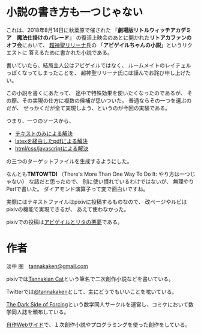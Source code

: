 # 小説の書き方も一つじゃない

これは、2018年8月14日に秋葉原で催された
『**劇場版リトルウィッチアカデミア　魔法仕掛けのパレード**』
の復活上映会のあとに開かれた**リトアカファンのオフ会**において、
[超神聖リリーナ](https://twitter.com/RelenaRudel)氏の
「**アビゲイルちゃんの小説**」というリクエストに
答えるために書かれた小説である。

書いていたら、結局主人公はアビゲイルではなく、
ルームメイトのレイチェルっぽくなってしまったことを、
超神聖リリーナ氏には謹んでお詫び申し上げたい。

この小説を書くにあたって、
途中で特殊効果を使いたくなったのであるが、
その際、その実現の仕方に複数の候補が思いついた。
普通ならその一つを選ぶのだが、
せっかくだが全て実現しよう、というのが今回の実験である。

つまり、一つのソースから、

* [テキストのみによる解決](https://tannakaken.github.io/tmtowtdinovel/novel.txt)
* [latexを経由したpdfによる解決](https://tannakaken.github.io/tmtowtdinovel/novel.pdf)
* [html/css/javascriptによる解決](https://tannakaken.github.io/tmtowtdinovel/novel.html)

の三つのターゲットファイルを生成するようにした。

なんとも**TMTOWTDI**
（There's More Than One Way To Do It: やり方は一つじゃない）
な話だと思ったので、
別に使い慣れているわけではないが、
無理やりPerlで書いた。
ダイアモンド演算子って変で面白いですね。

実際にはテキストファイルはpixivに投稿するものなので、
改ページやルビはpixivの機能で実現できるが、
あえて使わなかった。

pixivでの投稿は[アビゲイルとリタの悪夢](https://www.pixiv.net/novel/show.php?id=10011003)である。

# 作者

淡中 圏　[<tannakaken@gmail.com>](<mailto:tannakaken@gmail.com>)

pixivでは[Tannakian Cat](<https://www.pixiv.net/member.php?id=2529861>)という筆名で二次創作小説などを書いている。

Twitterでは[@tannakaken](<https://twitter.com/tannakaken>)として、主にどうでもいいことを呟いている。

[The Dark Side of Forcing](<https://forcing.nagoya/>)という数学同人サークルを運営し、コミケにおいて数学同人誌を頒布している。

[自作Webサイド](<https://tannakaken.xyz>)で、１次創作小説やプログラミングを使った創作をしている。
